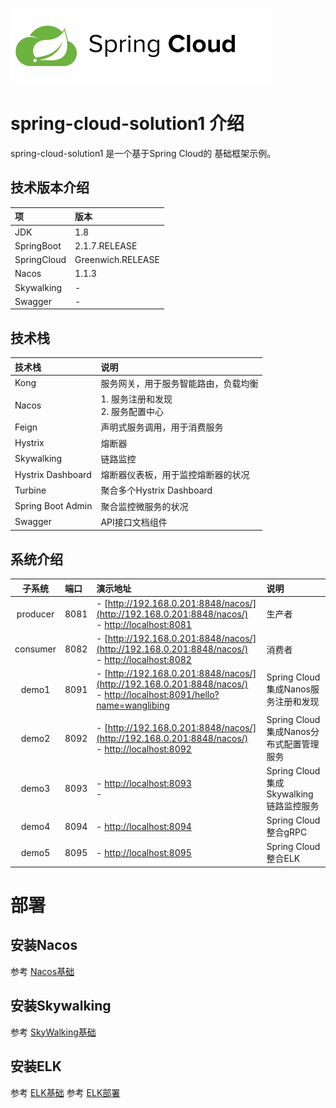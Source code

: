 ![springcloud.png](images/springcloud.png)
# spring-cloud-solution1 介绍
spring-cloud-solution1 是一个基于Spring Cloud的 基础框架示例。
## 技术版本介绍

| 项 | 版本 |  
| :---- |:----| 
| JDK | 1.8 | 
| SpringBoot | 2.1.7.RELEASE | 
| SpringCloud | Greenwich.RELEASE | 
| Nacos | 1.1.3 | 
| Skywalking | - | 
| Swagger | - | 

## 技术栈

| 技术栈 | 说明 |  
| :---- |:----| 
| Kong | 服务网关，用于服务智能路由，负载均衡 | 
| Nacos | 1. 服务注册和发现<br>2. 服务配置中心 | 
| Feign | 声明式服务调用，用于消费服务 | 
| Hystrix | 熔断器 | 
| Skywalking | 链路监控 | 
| Hystrix Dashboard | 熔断器仪表板，用于监控熔断器的状况 | 
| Turbine | 聚合多个Hystrix Dashboard | 
| Spring Boot Admin | 聚合监控微服务的状况 | 
| Swagger | API接口文档组件 |  

## 系统介绍
| 子系统 | 端口 | 演示地址 | 说明 | 
| :----: |:----|:----| :----| 
| producer | 8081 | - [http://192.168.0.201:8848/nacos/](http://192.168.0.201:8848/nacos/)<br>- [http://localhost:8081](http://localhost:8081) | 生产者 | 
| consumer | 8082 | - [http://192.168.0.201:8848/nacos/](http://192.168.0.201:8848/nacos/)<br>- [http://localhost:8082](http://localhost:8082) | 消费者 | 
| demo1 | 8091 | - [http://192.168.0.201:8848/nacos/](http://192.168.0.201:8848/nacos/)<br>- [http://localhost:8091/hello?name=wanglibing](http://localhost:8091/hello?name=wanglibing) | Spring Cloud集成Nanos服务注册和发现 | 
| demo2 | 8092 | - [http://192.168.0.201:8848/nacos/](http://192.168.0.201:8848/nacos/)<br>- [http://localhost:8092](http://localhost:8092) | Spring Cloud集成Nanos分布式配置管理服务 | 
| demo3 | 8093 | - [http://localhost:8093](http://localhost:8093)<br>- []() | Spring Cloud集成Skywalking链路监控服务 | 
| demo4 | 8094 | - [http://localhost:8094](http://localhost:8094) | Spring Cloud整合gRPC | 
| demo5 | 8095 | - [http://localhost:8095](http://localhost:8095) | Spring Cloud整合ELK | 

# 部署

## 安装Nacos
参考 [Nacos基础](https://www.wanglibing.com/2019/08/11/Nacos基础/)

## 安装Skywalking
参考 [SkyWalking基础](https://www.wanglibing.com/2018/12/22/SkyWalking基础/)

## 安装ELK
参考 [ELK基础](https://www.wanglibing.com/2018/08/05/ELK基础/)
参考 [ELK部署](https://www.wanglibing.com/2019/06/26/ELK部署/)


